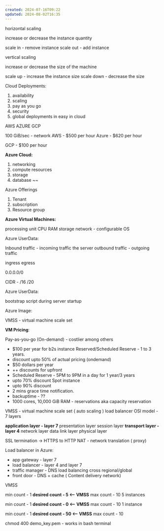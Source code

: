 ```yaml
---
created: 2024-07-16T09:22
updated: 2024-08-02T16:35
---
```


horizontal scaling

increase or decrease the instance quantity

scale in - remove instance
scale out - add instance


vertical scaling

increase or decrease the size of the machine

scale up - increase the instance size
scale down  - decrease the size


Cloud Deployments:

1. availability
2. scaling
3. pay as you go
4. security 
5. global deployments in easy in cloud



AWS AZURE GCP


100 GiB/sec - network 
AWS - $500 per hour
Azure - $620 per hour

GCP - $100 per hour


**Azure  Cloud:**

1. networking
2. compute resources
3. storage
4. database  ~~


Azure Offerings
1.  Tenant 
2. subscription
3. Resource group


**Azure Virtual Machines:**

processing unit
CPU 
RAM
storage
network - configurable
OS




Azure UserData:

Inbound traffic - incoming traffic the server
outbound traffic - outgoing traffic

ingress
egress


0.0.0.0/0

CIDR - /16 /20



Azure UserData:

bootstrap script during server startup


Azure Image:


VMSS - virtual machine scale set



**VM Pricing**:

Pay-as-you-go (On-demand) - costlier among others
- $100 per year for b2s instance
Reserved/Scheduled Reserve - 1 to 3 years. 
- discount upto 50% of actual pricing (ondemand)
- $50 dollars per year
- ++ discounts for upfront
- Scheduled Reserve  - 5PM to 9PM in a day for 1 year/3 years
- upto 70% discount
Spot instance
- upto 90% discount
- 2 mins grace time notification.
- backuptime - ??
- 1000 cores, 10,000 GiB RAM - reservations aka capacity reservation

VMSS  - virtual machine scale set ( auto scaling )
load balancer 
OSI model - 7 layers

**application layer - layer 7** 
presentation layer
session layer
**transport layer - layer 4**
network layer
data link layer
physical layer


SSL termination -> HTTPS to HTTP
NAT - network translation ( proxy)


Load balancer in Azure:
- app gateway - layer 7 
- load balancer - layer 4 and layer 7 
- traffic manager - DNS load balancing cross regional/global
- front door - DNS + cache ( Content delivery network)


VMSS

min count -  1
**desired count - 5 <-- VMSS**
max count - 10
5 instances

min count -  1
**desired count - 0 <-- VMSS**
max count - 10
1 instance

min count -  1
**desired count - 50 <-- VMSS**
max count - 10

chmod 400 demo_key.pem - works in bash terminal




















